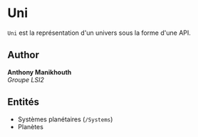 # Uni

`Uni` est la représentation d'un univers sous la forme d'une API.

## Author
**Anthony Manikhouth**     
*Groupe LSI2*

## Entités
- Systèmes planétaires (`/Systems`)
- Planètes